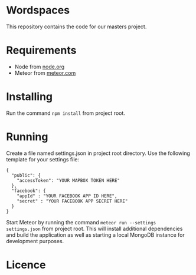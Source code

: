 # Wordspaces


This repository contains the code for our masters project.

# Requirements

- Node from [node.org](https://nodejs.org/en/download/)
- Meteor from [meteor.com](https://www.meteor.com/install)

# Installing  

Run the command `npm install` from project root.

# Running

Create a file named settings.json in project root directory. Use the following template for your settings file:

```
{
  "public": {
    "accessToken": "YOUR MAPBOX TOKEN HERE"
  },
  "facebook": {
  	"appId" : "YOUR FACEBOOK APP ID HERE",
  	"secret" : "YOUR FACEBOOK APP SECRET HERE"
  }
}
```

Start Meteor by running the command `meteor run --settings settings.json` from project root. This will install additional dependencies and build the application as well as starting a local MongoDB instance for development purposes.

# Licence

